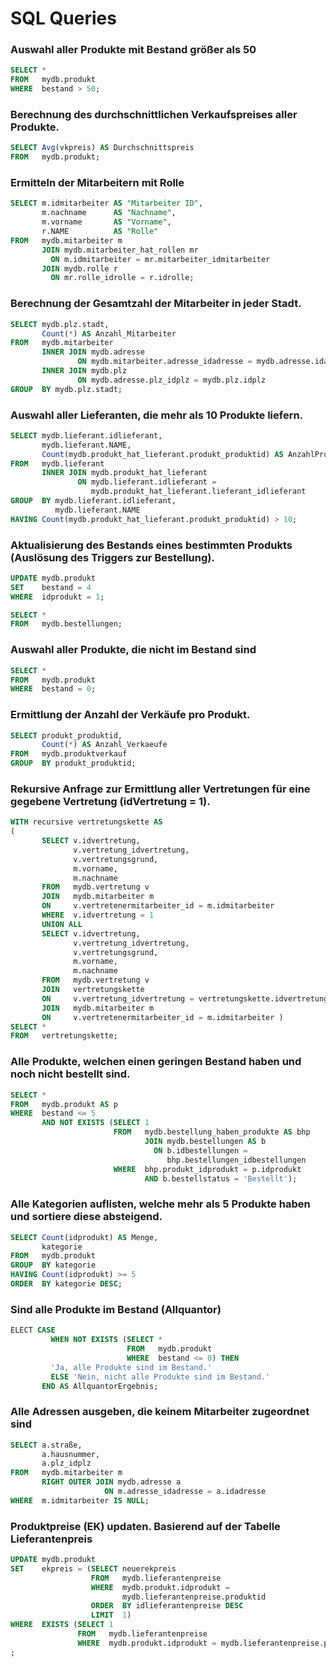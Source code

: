 # SQL Queries

### Auswahl aller Produkte mit Bestand größer als 50
```sql
SELECT * 
FROM   mydb.produkt 
WHERE  bestand > 50; 
```

### Berechnung des durchschnittlichen Verkaufspreises aller Produkte.
```sql
SELECT Avg(vkpreis) AS Durchschnittspreis 
FROM   mydb.produkt; 
```

### Ermitteln der Mitarbeitern mit Rolle
```sql
SELECT m.idmitarbeiter AS "Mitarbeiter ID", 
       m.nachname      AS "Nachname", 
       m.vorname       AS "Vorname", 
       r.NAME          AS "Rolle" 
FROM   mydb.mitarbeiter m 
       JOIN mydb.mitarbeiter_hat_rollen mr 
         ON m.idmitarbeiter = mr.mitarbeiter_idmitarbeiter 
       JOIN mydb.rolle r 
         ON mr.rolle_idrolle = r.idrolle; 
```

### Berechnung der Gesamtzahl der Mitarbeiter in jeder Stadt.
```sql
SELECT mydb.plz.stadt, 
       Count(*) AS Anzahl_Mitarbeiter 
FROM   mydb.mitarbeiter 
       INNER JOIN mydb.adresse 
               ON mydb.mitarbeiter.adresse_idadresse = mydb.adresse.idadresse 
       INNER JOIN mydb.plz 
               ON mydb.adresse.plz_idplz = mydb.plz.idplz 
GROUP  BY mydb.plz.stadt; 
```

### Auswahl aller Lieferanten, die mehr als 10 Produkte liefern.
```sql
SELECT mydb.lieferant.idlieferant, 
       mydb.lieferant.NAME, 
       Count(mydb.produkt_hat_lieferant.produkt_produktid) AS AnzahlProdukte 
FROM   mydb.lieferant 
       INNER JOIN mydb.produkt_hat_lieferant 
               ON mydb.lieferant.idlieferant = 
                  mydb.produkt_hat_lieferant.lieferant_idlieferant 
GROUP  BY mydb.lieferant.idlieferant, 
          mydb.lieferant.NAME 
HAVING Count(mydb.produkt_hat_lieferant.produkt_produktid) > 10; 
```

### Aktualisierung des Bestands eines bestimmten Produkts (Auslösung des Triggers zur Bestellung).
```sql
UPDATE mydb.produkt 
SET    bestand = 4
WHERE  idprodukt = 1; 
```
```sql
SELECT * 
FROM   mydb.bestellungen; 
```

### Auswahl aller Produkte, die nicht im Bestand sind
```sql
SELECT * 
FROM   mydb.produkt 
WHERE  bestand = 0; 
```

### Ermittlung der Anzahl der Verkäufe pro Produkt.
```sql
SELECT produkt_produktid, 
       Count(*) AS Anzahl_Verkaeufe 
FROM   mydb.produktverkauf 
GROUP  BY produkt_produktid; 
```

### Rekursive Anfrage zur Ermittlung aller Vertretungen für eine gegebene Vertretung (idVertretung = 1).
```sql
WITH recursive vertretungskette AS 
( 
       SELECT v.idvertretung, 
              v.vertretung_idvertretung, 
              v.vertretungsgrund, 
              m.vorname, 
              m.nachname 
       FROM   mydb.vertretung v 
       JOIN   mydb.mitarbeiter m 
       ON     v.vertretenermitarbeiter_id = m.idmitarbeiter 
       WHERE  v.idvertretung = 1 
       UNION ALL 
       SELECT v.idvertretung, 
              v.vertretung_idvertretung, 
              v.vertretungsgrund, 
              m.vorname, 
              m.nachname 
       FROM   mydb.vertretung v 
       JOIN   vertretungskette 
       ON     v.vertretung_idvertretung = vertretungskette.idvertretung 
       JOIN   mydb.mitarbeiter m 
       ON     v.vertretenermitarbeiter_id = m.idmitarbeiter ) 
SELECT * 
FROM   vertretungskette;
```

### Alle Produkte, welchen einen geringen Bestand haben und noch nicht bestellt sind.
```sql
SELECT * 
FROM   mydb.produkt AS p 
WHERE  bestand <= 5 
       AND NOT EXISTS (SELECT 1 
                       FROM   mydb.bestellung_haben_produkte AS bhp 
                              JOIN mydb.bestellungen AS b 
                                ON b.idbestellungen = 
                                   bhp.bestellungen_idbestellungen 
                       WHERE  bhp.produkt_idprodukt = p.idprodukt 
                              AND b.bestellstatus = 'Bestellt'); 
```

### Alle Kategorien auflisten, welche mehr als 5 Produkte haben und sortiere diese absteigend.
```sql
SELECT Count(idprodukt) AS Menge, 
       kategorie 
FROM   mydb.produkt 
GROUP  BY kategorie 
HAVING Count(idprodukt) >= 5 
ORDER  BY kategorie DESC; 
```

### Sind alle Produkte im Bestand (Allquantor)
```sql
ELECT CASE 
         WHEN NOT EXISTS (SELECT * 
                          FROM   mydb.produkt 
                          WHERE  bestand <= 0) THEN 
         'Ja, alle Produkte sind im Bestand.' 
         ELSE 'Nein, nicht alle Produkte sind im Bestand.' 
       END AS AllquantorErgebnis; 
```

### Alle Adressen ausgeben, die keinem Mitarbeiter zugeordnet sind
```sql
SELECT a.straße, 
       a.hausnummer, 
       a.plz_idplz 
FROM   mydb.mitarbeiter m 
       RIGHT OUTER JOIN mydb.adresse a 
                     ON m.adresse_idadresse = a.idadresse 
WHERE  m.idmitarbeiter IS NULL; 
```

### Produktpreise (EK) updaten. Basierend auf der Tabelle Lieferantenpreis
```sql
UPDATE mydb.produkt 
SET    ekpreis = (SELECT neuerekpreis 
                  FROM   mydb.lieferantenpreise 
                  WHERE  mydb.produkt.idprodukt = 
                         mydb.lieferantenpreise.produktid 
                  ORDER  BY idlieferantenpreise DESC 
                  LIMIT  1) 
WHERE  EXISTS (SELECT 1 
               FROM   mydb.lieferantenpreise 
               WHERE  mydb.produkt.idprodukt = mydb.lieferantenpreise.produktid) 
; 
```
